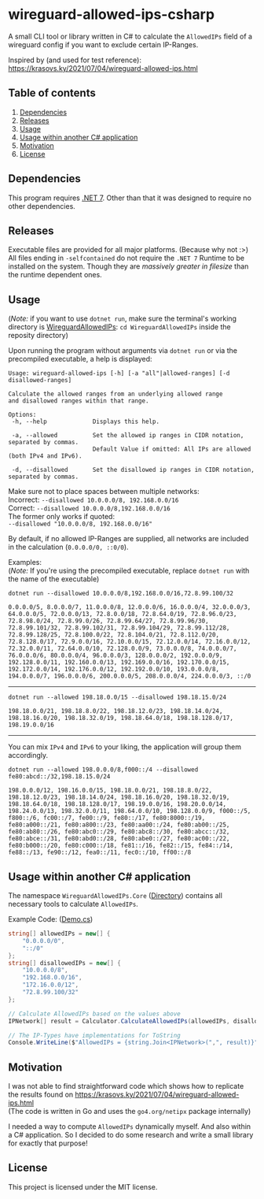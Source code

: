 # wireguard-allowed-ips-csharp

A small CLI tool or library written in C# to calculate the `AllowedIPs` field 
of a wireguard config if you want to exclude certain IP-Ranges.

Inspired by (and used for test reference):
https://krasovs.ky/2021/07/04/wireguard-allowed-ips.html

## Table of contents
1. [Dependencies](#dependencies)
2. [Releases](#releases)
3. [Usage](#usage)
4. [Usage within another C# application](#usage-within-another-c-application)
5. [Motivation](#motivation)
6. [License](#license)

## Dependencies
This program requires [.NET 7](https://dotnet.microsoft.com/en-us/download/dotnet/7.0).
Other than that it was designed to require no other dependencies.

## Releases
Executable files are provided for all major platforms. (Because why not :>) \
All files ending in `-selfcontained` do not require the `.NET 7` Runtime to be installed on the system.
Though they are *massively greater in filesize* than the runtime dependent ones.

## Usage
(*Note:* if you want to use `dotnet run`, make sure the terminal's working directory is [WireguardAllowedIPs](/WireguardAllowedIPs/): `cd WireguardAllowedIPs` inside the reposity directory)

Upon running the program without arguments via `dotnet run` or via the precompiled executable,
a help is displayed:
```
Usage: wireguard-allowed-ips [-h] [-a "all"|allowed-ranges] [-d disallowed-ranges]

Calculate the allowed ranges from an underlying allowed range
and disallowed ranges within that range.

Options:
 -h, --help             Displays this help.

 -a, --allowed          Set the allowed ip ranges in CIDR notation, separated by commas.
                        Default Value if omitted: All IPs are allowed (both IPv4 and IPv6).

 -d, --disallowed       Set the disallowed ip ranges in CIDR notation, separated by commas.
```
Make sure not to place spaces between multiple networks: \
Incorrect: `--disallowed 10.0.0.0/8, 192.168.0.0/16` \
Correct: `--disallowed 10.0.0.0/8,192.168.0.0/16` \
The former only works if quoted: \
`--disallowed "10.0.0.0/8, 192.168.0.0/16"`

By default, if no allowed IP-Ranges are supplied, all networks are included in the calculation (`0.0.0.0/0, ::0/0`).

Examples: \
(*Note:* If you're using the precompiled executable, replace `dotnet run` with the name of the executable)
```
dotnet run --disallowed 10.0.0.0/8,192.168.0.0/16,72.8.99.100/32
```
```
0.0.0.0/5, 8.0.0.0/7, 11.0.0.0/8, 12.0.0.0/6, 16.0.0.0/4, 32.0.0.0/3, 64.0.0.0/5, 72.0.0.0/13, 72.8.0.0/18, 72.8.64.0/19, 72.8.96.0/23, 72.8.98.0/24, 72.8.99.0/26, 72.8.99.64/27, 72.8.99.96/30, 72.8.99.101/32, 72.8.99.102/31, 72.8.99.104/29, 72.8.99.112/28, 72.8.99.128/25, 72.8.100.0/22, 72.8.104.0/21, 72.8.112.0/20, 72.8.128.0/17, 72.9.0.0/16, 72.10.0.0/15, 72.12.0.0/14, 72.16.0.0/12, 72.32.0.0/11, 72.64.0.0/10, 72.128.0.0/9, 73.0.0.0/8, 74.0.0.0/7, 76.0.0.0/6, 80.0.0.0/4, 96.0.0.0/3, 128.0.0.0/2, 192.0.0.0/9, 192.128.0.0/11, 192.160.0.0/13, 192.169.0.0/16, 192.170.0.0/15, 192.172.0.0/14, 192.176.0.0/12, 192.192.0.0/10, 193.0.0.0/8, 194.0.0.0/7, 196.0.0.0/6, 200.0.0.0/5, 208.0.0.0/4, 224.0.0.0/3, ::/0
```
---
```
dotnet run --allowed 198.18.0.0/15 --disallowed 198.18.15.0/24
```
```
198.18.0.0/21, 198.18.8.0/22, 198.18.12.0/23, 198.18.14.0/24, 198.18.16.0/20, 198.18.32.0/19, 198.18.64.0/18, 198.18.128.0/17, 198.19.0.0/16
```
---

You can mix `IPv4` and `IPv6` to your liking, the application will group them accordingly.
```
dotnet run --allowed 198.0.0.0/8,f000::/4 --disallowed fe80:abcd::/32,198.18.15.0/24
```
```
198.0.0.0/12, 198.16.0.0/15, 198.18.0.0/21, 198.18.8.0/22, 198.18.12.0/23, 198.18.14.0/24, 198.18.16.0/20, 198.18.32.0/19, 198.18.64.0/18, 198.18.128.0/17, 198.19.0.0/16, 198.20.0.0/14, 198.24.0.0/13, 198.32.0.0/11, 198.64.0.0/10, 198.128.0.0/9, f000::/5, f800::/6, fc00::/7, fe00::/9, fe80::/17, fe80:8000::/19, fe80:a000::/21, fe80:a800::/23, fe80:aa00::/24, fe80:ab00::/25, fe80:ab80::/26, fe80:abc0::/29, fe80:abc8::/30, fe80:abcc::/32, fe80:abce::/31, fe80:abd0::/28, fe80:abe0::/27, fe80:ac00::/22, fe80:b000::/20, fe80:c000::/18, fe81::/16, fe82::/15, fe84::/14, fe88::/13, fe90::/12, fea0::/11, fec0::/10, ff00::/8
```

## Usage within another C# application
The namespace `WireguardAllowedIPs.Core` ([Directory](/WireguardAllowedIPs/Core/)) contains all necessary
tools to calculate `AllowedIPs`.

Example Code: ([Demo.cs](/WireguardAllowedIPs/Demo.cs))
```cs
string[] allowedIPs = new[] {
    "0.0.0.0/0",
    "::/0"
};
string[] disallowedIPs = new[] {
    "10.0.0.0/8",
    "192.168.0.0/16",
    "172.16.0.0/12",
    "72.8.99.100/32"
};

// Calculate AllowedIPs based on the values above
IPNetwork[] result = Calculator.CalculateAllowedIPs(allowedIPs, disallowedIPs);

// The IP-Types have implementations for ToString
Console.WriteLine($"AllowedIPs = {string.Join<IPNetwork>(",", result)}");
```

## Motivation
I was not able to find straightforward code which shows how to replicate the results found on 
https://krasovs.ky/2021/07/04/wireguard-allowed-ips.html \
(The code is written in Go and uses the `go4.org/netipx` package internally)

I needed a way to compute `AllowedIPs` dynamically myself. And also within a C# application. So I decided to do some research and write a small library for exactly that purpose!

## License
This project is licensed under the MIT license.